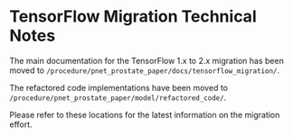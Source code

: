 # TensorFlow Migration Technical Notes

The main documentation for the TensorFlow 1.x to 2.x migration has been moved to `/procedure/pnet_prostate_paper/docs/tensorflow_migration/`.

The refactored code implementations have been moved to `/procedure/pnet_prostate_paper/model/refactored_code/`.

Please refer to these locations for the latest information on the migration effort.